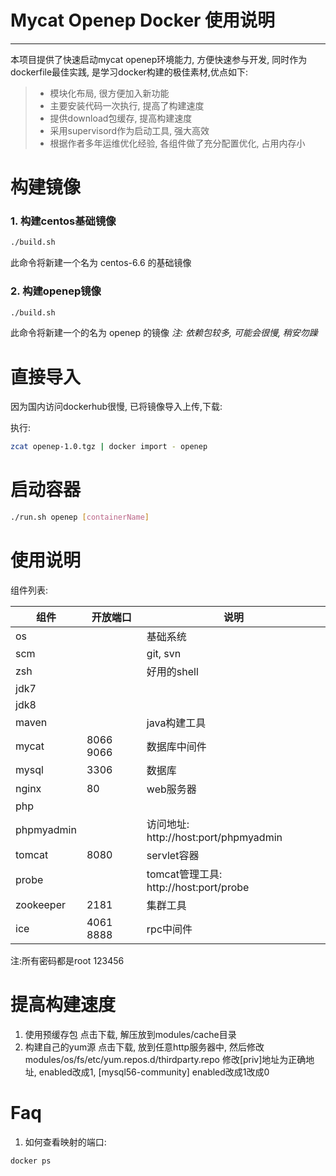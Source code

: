 # Mycat Openep Docker 使用说明

------

本项目提供了快速启动mycat openep环境能力, 方便快速参与开发, 同时作为dockerfile最佳实践, 是学习docker构建的极佳素材,优点如下:

> * 模块化布局, 很方便加入新功能
> * 主要安装代码一次执行, 提高了构建速度
> * 提供download包缓存, 提高构建速度
> * 采用supervisord作为启动工具, 强大高效
> * 根据作者多年运维优化经验, 各组件做了充分配置优化, 占用内存小

# 构建镜像

### 1. 构建centos基础镜像

```bash
./build.sh
```
此命令将新建一个名为 centos-6.6 的基础镜像

### 2. 构建openep镜像

```bash
./build.sh
```
此命令将新建一个的名为 openep 的镜像
*注: 依赖包较多, 可能会很慢, 稍安勿躁*

# 直接导入

因为国内访问dockerhub很慢, 已将镜像导入上传,下载:

执行:
```bash
zcat openep-1.0.tgz | docker import - openep
```

# 启动容器

```bash
./run.sh openep [containerName]
```

# 使用说明

组件列表:

| 组件          |  开放端口   | 说明                                   |
| ----          | -----       | ----                                   |
| os           |            | 基础系统                                 |
| scm          |            | git, svn                                 |
| zsh          |            | 好用的shell                              |
| jdk7         |            |                                       |
| jdk8         |            |                                       |
| maven        |            | java构建工具                             |
| mycat        | 8066 9066  | 数据库中间件                             |
| mysql        | 3306       | 数据库                                   |
| nginx        | 80         | web服务器                                |
| php          |            |                                       |
| phpmyadmin   |            | 访问地址: http://host:port/phpmyadmin   |
| tomcat       | 8080       | servlet容器                              |
| probe        |            | tomcat管理工具: http://host:port/probe  |
| zookeeper    | 2181       | 集群工具                                 |
| ice          | 4061 8888  | rpc中间件                                |

注:所有密码都是root 123456

# 提高构建速度

 1. 使用预缓存包
 点击下载, 解压放到modules/cache目录
 2. 构建自己的yum源
 点击下载, 放到任意http服务器中, 然后修改 modules/os/fs/etc/yum.repos.d/thirdparty.repo 修改[priv]地址为正确地址, enabled改成1, [mysql56-community] enabled改成1改成0
 
# Faq

1. 如何查看映射的端口:
```bash
docker ps
```